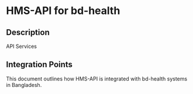 # HMS-API for bd-health

## Description

API Services

## Integration Points

This document outlines how HMS-API is integrated with bd-health systems in Bangladesh.
